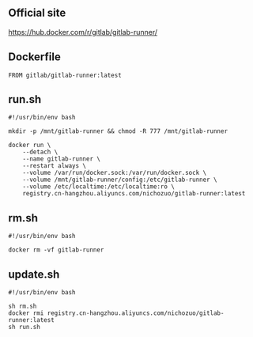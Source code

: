 ## Official site
https://hub.docker.com/r/gitlab/gitlab-runner/

## Dockerfile
```
FROM gitlab/gitlab-runner:latest
```

## run.sh
```
#!/usr/bin/env bash

mkdir -p /mnt/gitlab-runner && chmod -R 777 /mnt/gitlab-runner

docker run \
    --detach \
    --name gitlab-runner \
    --restart always \
    --volume /var/run/docker.sock:/var/run/docker.sock \
    --volume /mnt/gitlab-runner/config:/etc/gitlab-runner \
    --volume /etc/localtime:/etc/localtime:ro \
    registry.cn-hangzhou.aliyuncs.com/nichozuo/gitlab-runner:latest
```

## rm.sh
```
#!/usr/bin/env bash

docker rm -vf gitlab-runner
```

## update.sh
```
#!/usr/bin/env bash

sh rm.sh
docker rmi registry.cn-hangzhou.aliyuncs.com/nichozuo/gitlab-runner:latest
sh run.sh
```